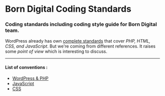 Born Digital Coding Standards
===

### Coding standards including coding style guide for Born Digital team.

WordPress already has own [complete standards](https://codex.wordpress.org/WordPress_Coding_Standards) that cover *PHP, HTML, CSS, and JavaScript*. But we're coming from different references. It raises some *point of view* which is interesting to discuss.

---

#### List of conventions :

 * [WordPress & PHP](https://github.com/contactjavas/tree/master/wp/)
 * [JavaScript](https://github.com/contactjavas/tree/master/js/)
 * [CSS](https://github.com/contactjavas/tree/master/css/)
